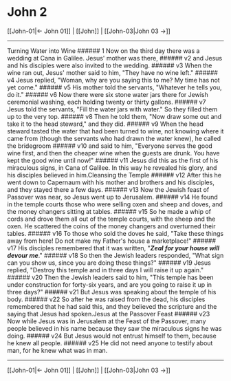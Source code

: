 # John 2

[[John-01|← John 01]] | [[John]] | [[John-03|John 03 →]]
***

Turning Water into Wine ###### 1 Now on the third day there was a wedding at Cana in Galilee. Jesus' mother was there, ###### v2 and Jesus and his disciples were also invited to the wedding. ###### v3 When the wine ran out, Jesus' mother said to him, "They have no wine left." ###### v4 Jesus replied, "Woman, why are you saying this to me? My time has not yet come." ###### v5 His mother told the servants, "Whatever he tells you, do it." ###### v6 Now there were six stone water jars there for Jewish ceremonial washing, each holding twenty or thirty gallons. ###### v7 Jesus told the servants, "Fill the water jars with water." So they filled them up to the very top. ###### v8 Then he told them, "Now draw some out and take it to the head steward," and they did. ###### v9 When the head steward tasted the water that had been turned to wine, not knowing where it came from (though the servants who had drawn the water knew), he called the bridegroom ###### v10 and said to him, "Everyone serves the good wine first, and then the cheaper wine when the guests are drunk. You have kept the good wine until now!" ###### v11 Jesus did this as the first of his miraculous signs, in Cana of Galilee. In this way he revealed his glory, and his disciples believed in him.Cleansing the Temple ###### v12 After this he went down to Capernaum with his mother and brothers and his disciples, and they stayed there a few days. ###### v13 Now the Jewish feast of Passover was near, so Jesus went up to Jerusalem. ###### v14 He found in the temple courts those who were selling oxen and sheep and doves, and the money changers sitting at tables. ###### v15 So he made a whip of cords and drove them all out of the temple courts, with the sheep and the oxen. He scattered the coins of the money changers and overturned their tables. ###### v16 To those who sold the doves he said, "Take these things away from here! Do not make my Father's house a marketplace!" ###### v17 His disciples remembered that it was written, "**_Zeal_** **_for your house will devour me_**." ###### v18 So then the Jewish leaders responded, "What sign can you show us, since you are doing these things?" ###### v19 Jesus replied, "Destroy this temple and in three days I will raise it up again." ###### v20 Then the Jewish leaders said to him, "This temple has been under construction for forty-six years, and are you going to raise it up in three days?" ###### v21 But Jesus was speaking about the temple of his body. ###### v22 So after he was raised from the dead, his disciples remembered that he had said this, and they believed the scripture and the saying that Jesus had spoken.Jesus at the Passover Feast ###### v23 Now while Jesus was in Jerusalem at the Feast of the Passover, many people believed in his name because they saw the miraculous signs he was doing. ###### v24 But Jesus would not entrust himself to them, because he knew all people. ###### v25 He did not need anyone to testify about man, for he knew what was in man.

***
[[John-01|← John 01]] | [[John]] | [[John-03|John 03 →]]
